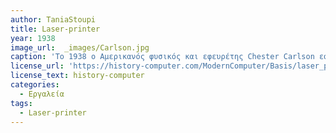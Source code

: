 ```yaml
---
author: TaniaStoupi
title: Laser-printer
year: 1938
image_url:  _images/Carlson.jpg
caption: 'Το 1938 ο Αμερικανός φυσικός και εφευρέτης Chester Carlson εφηύρε μια διαδικασία στεγνής εκτύπωσης, που αργότερα ονομάστηκε Ξηρογραφία. Την θεμελιώδη τεχνολογία για φωτοαντίγραφα και εκτυπωτές laser. To 1967 ένας νεαρός ερευνητής της Xerox ο Gary Keith Starkweather προσπάθησε να φτιάξει τον πρώτο εκτυπωτή laser. Το hardware του πήρε μόλις λίγες εβδομάδες, ενώ η διάδραση με τον υπολογιστή και το λογισμικό του πήρε περίπου 3 μήνες να το υλοποιήσει. Το 1971 έφτιαξε τον πρώτο λειτουργικό laser εκτυπωτή τον οποίο ονόμασε SLOT(Scanned Laser Output Terminal). Το ψηφιακό σύστημα ελέγχου για τον εκτυπωτή αναπτύχθηκε από τους Butler Lampson και Ronald Rider το 1972. Αυτή η συνεργασία οδήγησε στην κυκλοφορία του εκτυπωτή EARS(Ethernet, Alto, Research character generator, Scanned laser output terminal). Ο EARS χρησιμοπιήθηκε μαζί με το δίκτυο συστήματος υπολογισμού Alto και έγινε το σύστημα εκτύπως laser Xerox 9700.'
license_url: 'https://history-computer.com/ModernComputer/Basis/laser_printer.html'
license_text: history-computer
categories:
  - Εργαλεία
tags:
  - Laser-printer 
---
```

